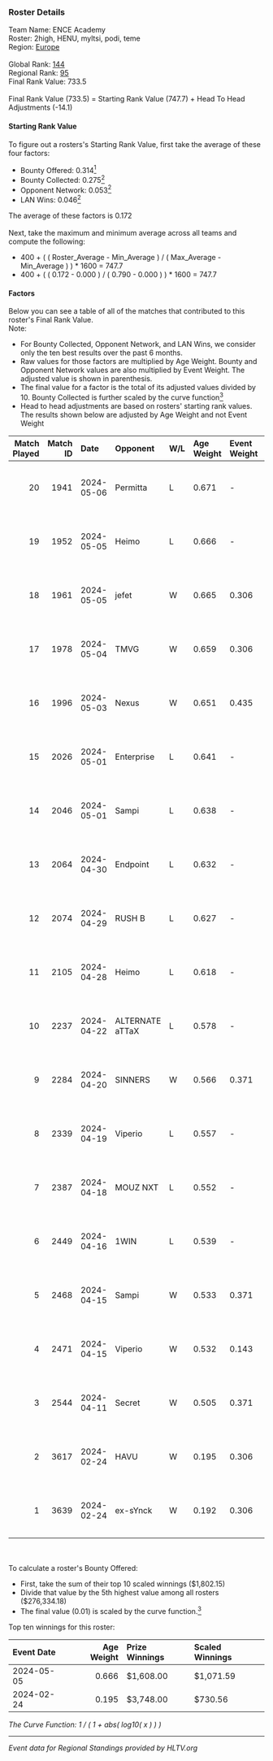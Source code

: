 ### Roster Details<br />
Team Name: ENCE Academy<br />
Roster: 2high, HENU, myltsi, podi, teme<br />
Region: [Europe]( ../standings_europe.md)<br />
<br />
Global Rank: [144](../standings_global.md)<br />
Regional Rank: [95]( ../standings_europe.md)<br />
Final Rank Value:  733.5<br />
<br />
Final Rank Value (733.5) = Starting Rank Value (747.7) + Head To Head Adjustments (-14.1)<br />

#### Starting Rank Value<br />
To figure out a rosters's Starting Rank Value, first take the average of these four factors:<br />
- Bounty Offered: 0.314[<sup>1</sup>](#table2)
- Bounty Collected: 0.275[<sup>2</sup>](#table1)
- Opponent Network: 0.053[<sup>2</sup>](#table1)
- LAN Wins: 0.046[<sup>2</sup>](#table1)

The average of these factors is 0.172<br />
<br />
Next, take the maximum and minimum average across all teams and compute the following:<br />
- 400 + ( ( Roster_Average - Min_Average ) / ( Max_Average - Min_Average ) ) * 1600 = 747.7
- 400 + ( ( 0.172 - 0.000 ) / ( 0.790 - 0.000 ) ) * 1600 = 747.7


#### Factors<br />
Below you can see a table of all of the matches that contributed to this roster's Final Rank Value.<br />
Note:<br />

- For Bounty Collected, Opponent Network, and LAN Wins, we consider only the ten best results over the past 6 months.
- Raw values for those factors are multiplied by Age Weight. Bounty and Opponent Network values are also multiplied by Event Weight. The adjusted value is shown in parenthesis.
- The final value for a factor is the total of its adjusted values divided by 10. Bounty Collected is further scaled by the curve function[<sup>3</sup>](#curveFunction)
- Head to head adjustments are based on rosters' starting rank values. The results shown below are adjusted by Age Weight and not Event Weight
<span id="table1"></span><br />


| Match Played | Match ID | Date       | Opponent        | W/L | Age Weight | Event Weight | Bounty Collected | Opponent Network | LAN Wins  | H2H Adj. | Roster                          |
| -: | -: | :- | :- | :- | :- | :- | :- | :- | :- | -: | :- |
|           20 |     1941 | 2024-05-06 | Permitta        | L   | 0.671      | -            | -                | -                | -         |    -5.58 | 2high, HENU, myltsi, podi, teme |
|           19 |     1952 | 2024-05-05 | Heimo           | L   | 0.666      | -            | -                | -                | -         |   -11.65 | 2high, HENU, myltsi, podi, teme |
|           18 |     1961 | 2024-05-05 | jefet           | W   | 0.665      | 0.306        | 0.001 (0.000)    | 0.025 (0.005)    | 0 (0.000) |     4.80 | 2high, HENU, myltsi, podi, teme |
|           17 |     1978 | 2024-05-04 | TMVG            | W   | 0.659      | 0.306        | 0.000 (0.000)    | 0.002 (0.000)    | 0 (0.000) |     3.74 | 2high, HENU, myltsi, podi, teme |
|           16 |     1996 | 2024-05-03 | Nexus           | W   | 0.651      | 0.435        | 0.018 (0.005)    | 0.480 (0.136)    | 0 (0.000) |    13.01 | 2high, HENU, myltsi, podi, teme |
|           15 |     2026 | 2024-05-01 | Enterprise      | L   | 0.641      | -            | -                | -                | -         |    -5.97 | 2high, HENU, myltsi, podi, teme |
|           14 |     2046 | 2024-05-01 | Sampi           | L   | 0.638      | -            | -                | -                | -         |    -4.83 | HENU, myltsi, podi, S1rva, teme |
|           13 |     2064 | 2024-04-30 | Endpoint        | L   | 0.632      | -            | -                | -                | -         |    -5.66 | HENU, myltsi, podi, S1rva, teme |
|           12 |     2074 | 2024-04-29 | RUSH B          | L   | 0.627      | -            | -                | -                | -         |    -7.09 | HENU, myltsi, podi, S1rva, teme |
|           11 |     2105 | 2024-04-28 | Heimo           | L   | 0.618      | -            | -                | -                | -         |   -11.66 | HENU, myltsi, podi, S1rva, teme |
|           10 |     2237 | 2024-04-22 | ALTERNATE aTTaX | L   | 0.578      | -            | -                | -                | -         |    -4.79 | HENU, myltsi, podi, S1rva, teme |
|            9 |     2284 | 2024-04-20 | SINNERS         | W   | 0.566      | 0.371        | 0.048 (0.010)    | 0.769 (0.161)    | 0 (0.000) |    15.18 | HENU, myltsi, podi, S1rva, teme |
|            8 |     2339 | 2024-04-19 | Viperio         | L   | 0.557      | -            | -                | -                | -         |   -11.74 | HENU, myltsi, podi, S1rva, teme |
|            7 |     2387 | 2024-04-18 | MOUZ NXT        | L   | 0.552      | -            | -                | -                | -         |    -2.83 | HENU, myltsi, podi, S1rva, teme |
|            6 |     2449 | 2024-04-16 | 1WIN            | L   | 0.539      | -            | -                | -                | -         |    -5.03 | HENU, myltsi, podi, S1rva, teme |
|            5 |     2468 | 2024-04-15 | Sampi           | W   | 0.533      | 0.371        | 0.037 (0.007)    | 0.994 (0.196)    | 0 (0.000) |    12.23 | HENU, myltsi, podi, S1rva, teme |
|            4 |     2471 | 2024-04-15 | Viperio         | W   | 0.532      | 0.143        | 0.002 (0.000)    | 0.045 (0.003)    | 0 (0.000) |     5.60 | HENU, myltsi, podi, S1rva, teme |
|            3 |     2544 | 2024-04-11 | Secret          | W   | 0.505      | 0.371        | 0.000 (0.000)    | 0.074 (0.014)    | 0 (0.000) |     4.00 | HENU, myltsi, podi, S1rva, teme |
|            2 |     3617 | 2024-02-24 | HAVU            | W   | 0.195      | 0.306        | 0.001 (0.000)    | 0.186 (0.011)    | 1 (0.195) |     2.93 | HENU, myltsi, podi, S1rva, teme |
|            1 |     3639 | 2024-02-24 | ex-sYnck        | W   | 0.192      | 0.306        | 0.000 (0.000)    | 0.023 (0.001)    | 1 (0.192) |     1.20 | HENU, myltsi, podi, S1rva, teme |

<br />
<span id="table2"></span><br />
To calculate a roster's Bounty Offered:<br />

- First, take the sum of their top 10 scaled winnings ($1,802.15)
- Divide that value by the 5th highest value among all rosters ($276,334.18)
- The final value (0.01) is scaled by the curve function.[<sup>3</sup>](#curveFunction)

Top ten winnings for this roster:<br />

| Event Date | Age Weight | Prize Winnings | Scaled Winnings |
| :- | -: | :- | :- |
| 2024-05-05 |      0.666 | $1,608.00      | $1,071.59       |
| 2024-02-24 |      0.195 | $3,748.00      | $730.56         |


<span id="curveFunction"></span>_The Curve Function: 1 / ( 1 + abs( log10( x ) ) )_<br />

---
_Event data for Regional Standings provided by HLTV.org_<br />
